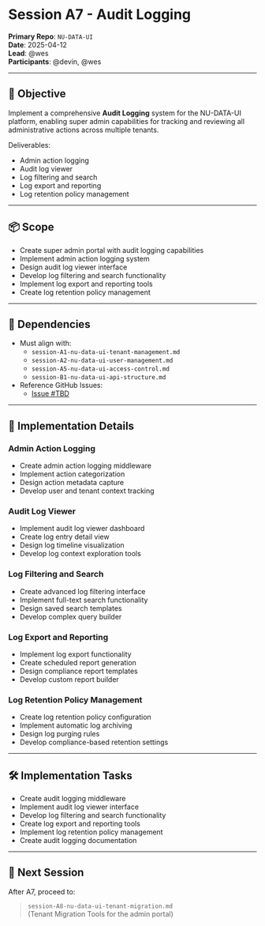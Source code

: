 # Session A7 - Audit Logging

**Primary Repo**: `NU-DATA-UI`  
**Date**: 2025-04-12  
**Lead**: @wes  
**Participants**: @devin, @wes

---

## 🎯 Objective

Implement a comprehensive **Audit Logging** system for the NU-DATA-UI platform, enabling super admin capabilities for tracking and reviewing all administrative actions across multiple tenants.

Deliverables:
- Admin action logging
- Audit log viewer
- Log filtering and search
- Log export and reporting
- Log retention policy management

---

## 📦 Scope

- Create super admin portal with audit logging capabilities
- Implement admin action logging system
- Design audit log viewer interface
- Develop log filtering and search functionality
- Implement log export and reporting tools
- Create log retention policy management

---

## 🔗 Dependencies

- Must align with:
  - `session-A1-nu-data-ui-tenant-management.md`
  - `session-A2-nu-data-ui-user-management.md`
  - `session-A5-nu-data-ui-access-control.md`
  - `session-B1-nu-data-ui-api-structure.md`
- Reference GitHub Issues:
  - [Issue #TBD](https://github.com/nu-gui/NU-DATA-UI/issues)

---

## 🧠 Implementation Details

### Admin Action Logging
- Create admin action logging middleware
- Implement action categorization
- Design action metadata capture
- Develop user and tenant context tracking

### Audit Log Viewer
- Implement audit log viewer dashboard
- Create log entry detail view
- Design log timeline visualization
- Develop log context exploration tools

### Log Filtering and Search
- Create advanced log filtering interface
- Implement full-text search functionality
- Design saved search templates
- Develop complex query builder

### Log Export and Reporting
- Implement log export functionality
- Create scheduled report generation
- Design compliance report templates
- Develop custom report builder

### Log Retention Policy Management
- Create log retention policy configuration
- Implement automatic log archiving
- Design log purging rules
- Develop compliance-based retention settings

---

## 🛠️ Implementation Tasks

- Create audit logging middleware
- Implement audit log viewer interface
- Develop log filtering and search functionality
- Create log export and reporting tools
- Implement log retention policy management
- Create audit logging documentation

---

## 🚀 Next Session

After A7, proceed to:
> `session-A8-nu-data-ui-tenant-migration.md`  
> (Tenant Migration Tools for the admin portal)
